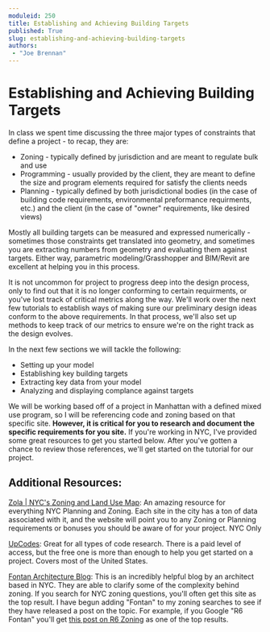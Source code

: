 ```yaml
---
moduleid: 250
title: Establishing and Achieving Building Targets
published: True
slug: establishing-and-achieving-building-targets
authors:
 - "Joe Brennan"
---
```


# Establishing and Achieving Building Targets

In class we spent time discussing the three major types of constraints that define a project - to recap, they are:
- Zoning - typically defined by jurisdiction and are meant to regulate bulk and use
- Programming - usually provided by the client, they are meant to define the size and program elements required for satisfy the clients needs
- Planning - typically defined by both jurisdictional bodies (in the case of building code requirements, environmental preformance requirments, etc.) and the client (in the case of "owner" requirements, like desired views)

Mostly all building targets can be measured and expressed numerically - sometimes those constraints get translated into geometry, and sometimes you are extracting numbers from geometry and evaluating them against targets. Either way, parametric modeling/Grasshopper and BIM/Revit are excellent at helping you in this process.

It is not uncommon for project to progress deep into the design process, only to find out that it is no longer conforming to certain requirments, or you've lost track of critical metrics along the way. We'll work over the next few tutorials to establish ways of making sure our preliminary design ideas conform to the above requirements. In that process, we'll also set up methods to keep track of our metrics to ensure we're on the right track as the design evolves.

<!-- Insert Dynamic Gif -->

In the next few sections we will tackle the following:
- Setting up your model
- Establishing key building targets
- Extracting key data from your model
- Analyzing and displaying complance against targets

We will be working based off of a project in Manhattan with a defined mixed use program, so I will be referencing code and zoning based on that specific site. **However, it is critical for you to research and document the specific requirements for you site.** If you're working in NYC, I've provided some great resources to get you started below. After you've gotten a chance to review those references, we'll get started on the tutorial for our project. 

## Additional Resources:

[Zola | NYC's Zoning and Land Use Map](https://zola.planning.nyc.gov/): An amazing resource for everything NYC Planning and Zoning. Each site in the city has a ton of data associated with it, and the website will point you to any Zoning or Planning requirements or bonuses you should be aware of for your project. NYC Only

[UpCodes](https://up.codes/): Great for all types of code research. There is a paid level of access, but the free one is more than enough to help you get started on a project. Covers most of the United States.

[Fontan Architecture Blog](https://fontanarchitecture.com/blog/): This is an incredibly helpful blog by an architect based in NYC. They are able to clarify some of the complexity behind zoning. If you search for NYC zoning questions, you'll often get this site as the top result. I have begun adding "Fontan" to my zoning searches to see if they have released a post on the topic. For example, if you Google "R6 Fontan" you'll get [this post on R6 Zoning](https://fontanarchitecture.com/r6-zoning-nyc-residential-development/) as one of the top results.




